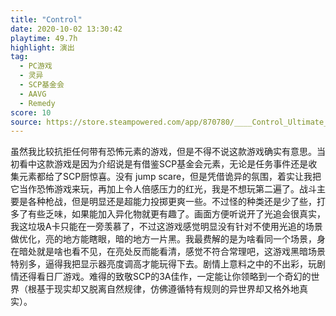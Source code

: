 ```yaml
---
title: "Control"
date: 2020-10-02 13:30:42
playtime: 49.7h
highlight: 演出
tag:
  - PC游戏
  - 灵异
  - SCP基金会
  - AAVG
  - Remedy
score: 10
source: https://store.steampowered.com/app/870780/____Control_Ultimate_Edition/
---
```

虽然我比较抗拒任何带有恐怖元素的游戏，但是不得不说这款游戏确实有意思。当初看中这款游戏是因为介绍说是有借鉴SCP基金会元素，无论是任务事件还是收集元素都给了SCP厨惊喜。没有 jump scare，但是凭借诡异的氛围，着实让我把它当作恐怖游戏来玩，再加上令人倍感压力的红光，我是不想玩第二遍了。战斗主要是各种枪战，但是明显还是超能力投掷更爽一些。不过怪的种类还是少了些，打多了有些乏味，如果能加入异化物就更有趣了。画面方便听说开了光追会很真实，我这垃圾A卡只能在一旁羡慕了，不过这游戏感觉明显没有针对不使用光追的场景做优化，亮的地方能瞎眼，暗的地方一片黑。我最费解的是为啥看同一个场景，身在暗处就是啥也看不见，在亮处反而能看清，感觉不符合常理吧，这游戏黑暗场景特别多，逼得我把显示器亮度调高才能玩得下去。剧情上意料之中的不出彩，玩剧情还得看日厂游戏。难得的致敬SCP的3A佳作，一定能让你领略到一个奇幻的世界（根基于现实却又脱离自然规律，仿佛遵循特有规则的异世界却又格外地真实）。